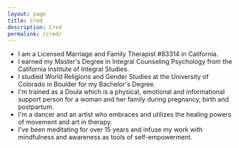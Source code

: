 ```yaml
---
layout: page
title: Cred
description: Cred
permalink: /cred/
---
```

<ul>
  <li> I am a Licensed Marriage and Family Therapist #83314 in California.</li>
  <li> I earned my Master's Degree in Integral Counseling Psychology from the California Institute of Integral Studies.</li>
  <li> I studied World Religions and Gender Studies at the University of Colorado in Boulder for my Bachelor's Degree.</li>
  <li> I'm trained as a Doula which is a physical, emotional and informational support person for a woman and her family during pregnancy, birth and postpartum.</li>
  <li> I'm a dancer and an artist who embraces and utilizes the healing powers of movement and art in therapy.</li>
  <li> I've been meditating for over 15 years and infuse my work with mindfulness and awareness as tools of self-empowerment.</li>
</ul>
